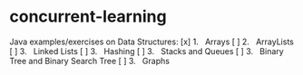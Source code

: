 # concurrent-learning

Java examples/exercises on Data Structures:
[x] 1. &nbsp; Arrays
[ ] 2. &nbsp; ArrayLists
[ ] 3. &nbsp; Linked Lists
[ ] 3. &nbsp; Hashing
[ ] 3. &nbsp; Stacks and Queues
[ ] 3. &nbsp; Binary Tree and Binary Search Tree
[ ] 3. &nbsp; Graphs

